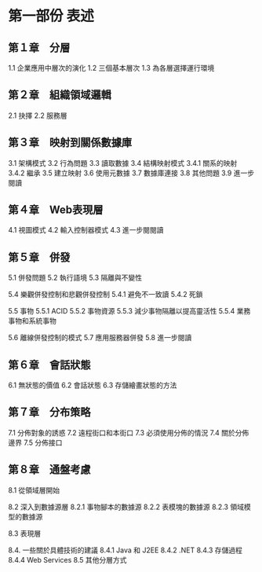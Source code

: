 # 第一部份 表述 #



## 第１章　分層 ##

1.1 企業應用中層次的演化
1.2 三個基本層次
1.3 為各層選擇運行環境


## 第２章　組織領域邏輯 ##

2.1 抉擇
2.2 服務層


## 第３章　映射到關係數據庫 ##

3.1 架構模式
3.2 行為問題
3.3 讀取數據
3.4 結構映射模式
3.4.1 關系的映射
3.4.2 繼承
3.5 建立映射
3.6 使用元數據
3.7 數據庫連接
3.8 其他問題
3.9 進一步閱讀


## 第４章　Web表現層 ##

4.1 視圖模式
4.2 輸入控制器模式
4.3 進一步閱閱讀


## 第５章　併發 ##

5.1 併發問題
5.2 執行語境
5.3 隔離與不變性

5.4 樂觀併發控制和悲觀併發控制
5.4.1 避免不一致讀
5.4.2 死鎖

5.5 事物
5.5.1 ACID
5.5.2 事物資源
5.5.3 減少事物隔離以提高靈活性
5.5.4 業務事物和系統事物

5.6 離線併發控制的模式
5.7 應用服務器併發
5.8 進一步閱讀


## 第６章　會話狀態 ##

6.1 無狀態的價值
6.2 會話狀態
6.3 存儲繪畫狀態的方法


## 第７章　分布策略 ##

7.1 分佈對象的誘惑
7.2 遠程街口和本街口
7.3 必須使用分佈的情況
7.4 關於分佈邊界
7.5 分佈接口


## 第８章　通盤考慮 ##

8.1 從領域層開始

8.2 深入到數據源層
8.2.1 事物腳本的數據源
8.2.2 表模塊的數據源
8.2.3 領域模型的數據源

8.3 表現層

8.4. 一些關於具體技術的建議
8.4.1 Java 和 J2EE
8.4.2 .NET
8.4.3 存儲過程
8.4.4 Web Services
8.5 其他分層方式